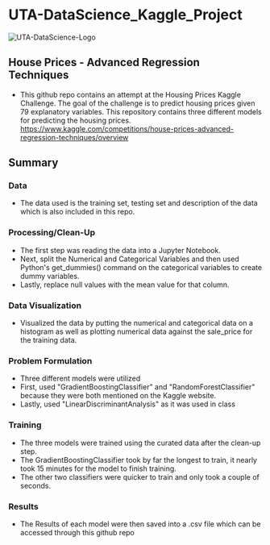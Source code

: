 # UTA-DataScience_Kaggle_Project

![UTA-DataScience-Logo](https://user-images.githubusercontent.com/98187543/207532661-e3253b61-25d9-4a0c-922c-aa2910b53f58.png)

## House Prices - Advanced Regression Techniques

* This github repo contains an attempt at the Housing Prices Kaggle Challenge. The goal of the challenge is to predict housing prices given 79 explanatory variables. This repository contains three different models for predicting the housing prices. https://www.kaggle.com/competitions/house-prices-advanced-regression-techniques/overview

## Summary
### Data
* The data used is the training set, testing set and description of the data which is also included in this repo.

### Processing/Clean-Up
* The first step was reading the data into a Jupyter Notebook.
* Next, split the Numerical and Categorical Variables and then used Python's get_dummies() command on the categorical variables to create dummy variables.
* Lastly, replace null values with the mean value for that column.

### Data Visualization
* Visualized the data by putting the numerical and categorical data on a histogram as well as plotting numerical data against the sale_price for the training data.

### Problem Formulation
* Three different models were utilized
* First, used "GradientBoostingClassifier" and "RandomForestClassifier" because they were both mentioned on the Kaggle website.
* Lastly, used "LinearDiscriminantAnalysis" as it was used in class

### Training
* The three models were trained using the curated data after the clean-up step.
* The GradientBoostingClassifier took by far the longest to train, it nearly took 15 minutes for the model to finish training.
* The other two classifiers were quicker to train and only took a couple of seconds.

### Results
* The Results of each model were then saved into a .csv file which can be accessed through this github repo
